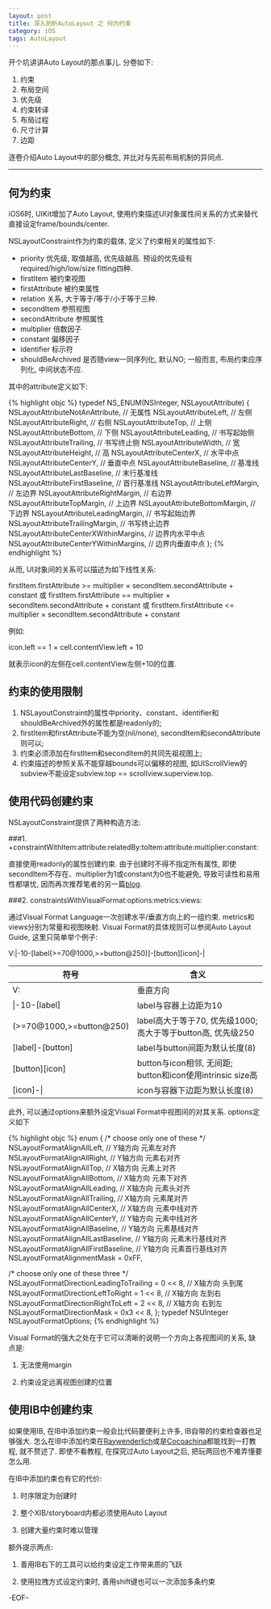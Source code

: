 ```yaml
---
layout: post
title: 深入剖析AutoLayout 之 何为约束
category: iOS
tags: AutoLayout
---
```


开个坑讲讲Auto Layout的那点事儿. 分卷如下:

  1. 约束
  2. 布局空间
  3. 优先级
  4. 约束转译
  5. 布局过程
  6. 尺寸计算
  7. 边距

逐卷介绍Auto Layout中的部分概念, 并比对与先前布局机制的异同点.

- - - 

## 何为约束

iOS6时, UIKit增加了Auto Layout, 使用约束描述UI对象属性间关系的方式来替代直接设定frame/bounds/center. 

NSLayoutConstraint作为约束的载体, 定义了约束相关的属性如下:

  - priority        优先级, 取值越高, 优先级越高. 预设的优先级有required/high/low/size fitting四种.
  - firstItem       被约束视图
  - firstAttribute  被约束属性 
  - relation        关系, 大于等于/等于/小于等于三种.
  - secondItem      参照视图
  - secondAttribute 参照属性
  - multiplier      倍数因子
  - constant        偏移因子
  - identifier      标示符
  - shouldBeArchived  是否随view一同序列化, 默认NO; 一般而言, 布局约束应序列化, 中间状态不应.

其中的attribute定义如下:

{% highlight objc %}
typedef NS_ENUM(NSInteger, NSLayoutAttribute) {
  NSLayoutAttributeNotAnAttribute,    // 无属性
    NSLayoutAttributeLeft,            // 左侧
    NSLayoutAttributeRight,           // 右侧
    NSLayoutAttributeTop,             // 上侧 
    NSLayoutAttributeBottom,          // 下侧
    NSLayoutAttributeLeading,         // 书写起始侧
    NSLayoutAttributeTrailing,        // 书写终止侧
    NSLayoutAttributeWidth,           // 宽
    NSLayoutAttributeHeight,          // 高
    NSLayoutAttributeCenterX,         // 水平中点
    NSLayoutAttributeCenterY,         // 垂直中点
    NSLayoutAttributeBaseline,        // 基准线
    NSLayoutAttributeLastBaseline,    // 末行基准线
    NSLayoutAttributeFirstBaseline,   // 首行基准线
    NSLayoutAttributeLeftMargin,      // 左边界
    NSLayoutAttributeRightMargin,     // 右边界
    NSLayoutAttributeTopMargin,       // 上边界
    NSLayoutAttributeBottomMargin,    // 下边界
    NSLayoutAttributeLeadingMargin,   // 书写起始边界
    NSLayoutAttributeTrailingMargin,  // 书写终止边界
    NSLayoutAttributeCenterXWithinMargins,  // 边界内水平中点
    NSLayoutAttributeCenterYWithinMargins,  // 边界内垂直中点
};
{% endhighlight %}

从而, UI对象间的关系可以描述为如下线性关系:

  firstItem.firstAttribute >= multiplier × secondItem.secondAttribute + constant
  或
  firstItem.firstAttribute == multiplier × secondItem.secondAttribute + constant
  或
  firstItem.firstAttribute <= multiplier × secondItem.secondAttribute + constant

例如:

  icon.left == 1 × cell.contentView.left + 10

就表示icon的左侧在cell.contentView左侧+10的位置.

## 约束的使用限制

  1. NSLayoutConstraint的属性中priority、constant、identifier和shouldBeArchived外的属性都是readonly的;
  2. firstItem和firstAttribute不能为空(nil/none), secondItem和secondAttribute则可以;
  3. 约束必须添加在firstItem和secondItem的共同先祖视图上;
  4. 约束描述的参照关系不能穿越bounds可以偏移的视图, 如UIScrollView的subview不能设定subview.top == scrollview.superview.top.

## 使用代码创建约束

NSLayoutConstraint提供了两种构造方法:

###1. +constraintWithItem:attribute:relatedBy:toItem:attribute:multiplier:constant:

直接使用readonly的属性创建约束. 由于创建时不得不指定所有属性, 即使secondItem不存在、multiplier为1或constant为0也不能避免, 导致可读性和易用性都堪忧, 因而再次推荐笔者的另一篇[blog](ios/2015/01/09/constraint_builder/).

###2. constraintsWithVisualFormat:options:metrics:views:

通过Visual Format Language一次创建水平/垂直方向上的一组约束. metrics和views分别为常量和视图映射. Visual Format的具体规则可以参阅Auto Layout Guide, 这里只简单举个例子:

V:\|-10-\[label(>=70@1000,>=button@250)\]-\[button\]\[icon\]-\|

符号 | 含义
------------------------|---------------------------------------------------------
V:                      | 垂直方向
\|-10-\[label\]         | label与容器上边距为10
(>=70@1000,>=button@250)| label高大于等于70, 优先级1000; 高大于等于button高, 优先级250
\[label\]-\[button\]    | label与button间距为默认长度(8)
\[button\]\[icon\]      | button与icon相邻, 无间距; button和icon使用intrinsic size高
\[icon\]-\|             | icon与容器下边距为默认长度(8)


此外, 可以通过options来额外设定Visual Format中视图间的对其关系. options定义如下

{% highlight objc %}
enum {
   /* choose only one of these */
   NSLayoutFormatAlignAllLeft,          // Y轴方向 元素左对齐
   NSLayoutFormatAlignAllRight,         // Y轴方向 元素右对齐
   NSLayoutFormatAlignAllTop,           // X轴方向 元素上对齐
   NSLayoutFormatAlignAllBottom,        // X轴方向 元素下对齐
   NSLayoutFormatAlignAllLeading,       // X轴方向 元素头对齐
   NSLayoutFormatAlignAllTrailing,      // X轴方向 元素尾对齐
   NSLayoutFormatAlignAllCenterX,       // X轴方向 元素中线对齐
   NSLayoutFormatAlignAllCenterY,       // Y轴方向 元素中线对齐
   NSLayoutFormatAlignAllBaseline,      // Y轴方向 元素基线对齐
   NSLayoutFormatAlignAllLastBaseline,  // Y轴方向 元素末行基线对齐
   NSLayoutFormatAlignAllFirstBaseline, // Y轴方向 元素首行基线对齐
   NSLayoutFormatAlignmentMask = 0xFF,

   /* choose only one of these three */
   NSLayoutFormatDirectionLeadingToTrailing = 0 << 8, // X轴方向 头到尾
   NSLayoutFormatDirectionLeftToRight = 1 << 8,       // X轴方向 左到右
   NSLayoutFormatDirectionRightToLeft = 2 << 8,       // X轴方向 右到左
   NSLayoutFormatDirectionMask = 0x3 << 8,
};
typedef NSUInteger NSLayoutFormatOptions;
{% endhighlight %}

Visual Format的强大之处在于它可以清晰的说明一个方向上各视图间的关系, 缺点是:

1. 无法使用margin 

2. 约束设定远离视图创建的位置

## 使用IB中创建约束

如果使用IB, 在IB中添加约束一般会比代码要便利上许多, IB自带的约束检查器也足够强大. 怎么在IB中添加约束在[Raywenderlich](http://www.raywenderlich.com/)或是[Cocoachina](http://www.cocoachina.com/)都能找到一打教程, 就不赘述了. 即使不看教程, 在探究过Auto Layout之后, 把玩两回也不难弄懂要怎么用.

在IB中添加约束也有它的代价: 

1. 时序限定为创建时 

2. 整个XIB/storyboard内都必须使用Auto Layout 

3. 创建大量约束时难以管理

额外提示两点: 

1. 善用IB右下的工具可以给约束设定工作带来质的飞跃

2. 使用拉拽方式设定约束时, 善用shift键也可以一次添加多条约束

-EOF-
